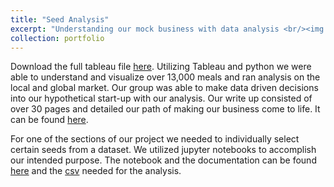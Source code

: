 ```yaml
---
title: "Seed Analysis"
excerpt: "Understanding our mock business with data analysis <br/><img src='/images/seed1.png' width='500' height='300'>"
collection: portfolio
---
```


Download the full tableau file [here](/files/4180final.twbx). Utilizing Tableau and python we were able to understand and visualize over 13,000 meals and ran analysis on the local and global market. Our group was able to make data driven decisions into our hypothetical start-up with our analysis. Our write up consisted of over 30 pages and detailed our path of making our business come to life. It can be found [here](/files/seedbusiness.pdf).

For one of the sections of our project we needed to individually select certain seeds from a dataset. We utilized jupyter notebooks to accomplish our intended purpose. The notebook and the documentation can be found [here](/files/FoodChange.ipynb) and the [csv](/files/meal.cvs) needed for the analysis.
